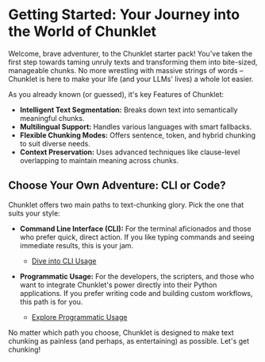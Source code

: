 # Getting Started: Your Journey into the World of Chunklet

Welcome, brave adventurer, to the Chunklet starter pack! You've taken the first step towards taming unruly texts and transforming them into bite-sized, manageable chunks. No more wrestling with massive strings of words – Chunklet is here to make your life (and your LLMs' lives) a whole lot easier.

As you already known (or guessed), it's key Features of Chunklet:

*   **Intelligent Text Segmentation:** Breaks down text into semantically meaningful chunks.
*   **Multilingual Support:** Handles various languages with smart fallbacks.
*   **Flexible Chunking Modes:** Offers sentence, token, and hybrid chunking to suit diverse needs.
*   **Context Preservation:** Uses advanced techniques like clause-level overlapping to maintain meaning across chunks.


## Choose Your Own Adventure: CLI or Code?

Chunklet offers two main paths to text-chunking glory. Pick the one that suits your style:

*   **Command Line Interface (CLI):** For the terminal aficionados and those who prefer quick, direct action. If you like typing commands and seeing immediate results, this is your jam.
    *   [Dive into CLI Usage](cli.md)

*   **Programmatic Usage:** For the developers, the scripters, and those who want to integrate Chunklet's power directly into their Python applications. If you prefer writing code and building custom workflows, this path is for you.
    *   [Explore Programmatic Usage](programmatic.md)

No matter which path you choose, Chunklet is designed to make text chunking as painless (and perhaps, as entertaining) as possible. Let's get chunking!